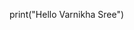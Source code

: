 print("Hello Varnikha Sree")

<!---
varnikha123/varnikha123 is a ✨ special ✨ repository because its `README.md` (this file) appears on your GitHub profile.
You can click the Preview link to take a look at your changes.
--->
